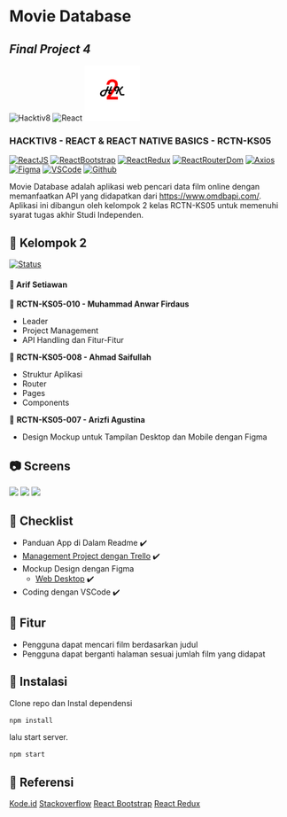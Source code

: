 # Movie Database

## _Final Project 4_

<img src="https://d3g5ywftkpzr0e.cloudfront.net/wp-content/uploads/2020/01/15094433/hacktiv8-1.png" alt="Hacktiv8" width="100"/>
<img src="https://upload.wikimedia.org/wikipedia/commons/thumb/a/a7/React-icon.svg/512px-React-icon.svg.png?20220125121207" alt="React" width="100"/>
<img src="public\logo.png" alt="Movie Database" width="100"/>

### HACKTIV8 - REACT & REACT NATIVE BASICS - RCTN-KS05

[![ReactJS](https://img.shields.io/badge/ReactJS-18.2.0-green)]() [![ReactBootstrap](https://img.shields.io/badge/ReactBootstrap-2.5.0-green)]() [![ReactRedux](https://img.shields.io/badge/ReactRedux-7.2.9-green)]() [![ReactRouterDom](https://img.shields.io/badge/ReactRouterDom-6.4.1-green)]() [![Axios](https://img.shields.io/badge/Axios-0.27.2-green)]() [![Figma](https://img.shields.io/badge/Figma-Design-red)]() [![VSCode](https://img.shields.io/badge/VSCode-1.72.2-yellow)]() [![Github](https://img.shields.io/badge/Github-Repo-yellow)]()

Movie Database adalah aplikasi web pencari data film online dengan memanfaatkan API yang didapatkan dari https://www.omdbapi.com/. Aplikasi ini dibangun oleh kelompok 2 kelas RCTN-KS05 untuk memenuhi syarat tugas akhir Studi Independen.

## :rocket: Kelompok 2

[![Status](https://img.shields.io/badge/Status-Belum_Mentoring-red)]()

<!-- :date: 26 Oktober 2022 - :clock7: 19.00 -->

#### :crown: Arif Setiawan

:man: <Strong>RCTN-KS05-010 - Muhammad Anwar Firdaus</Strong>

- Leader
- Project Management
- API Handling dan Fitur-Fitur

:man: <Strong>RCTN-KS05-008 - Ahmad Saifullah</Strong>

- Struktur Aplikasi
- Router
- Pages
- Components

:woman: <Strong>RCTN-KS05-007 - Arizfi Agustina</Strong>

- Design Mockup untuk Tampilan Desktop dan Mobile dengan Figma

## :camera: Screens

<Image width="80%" src="src\assets\screens\screencapture-localhost-3000-2022-12-14-16_09_14.png">
<Image width="80%" src="src\assets\screens\screencapture-localhost-3000-2022-12-14-16_09_36.png">
<Image width="80%" src="src\assets\screens\screencapture-localhost-3000-about-2022-12-14-16_10_13.png">

## :memo: Checklist

- Panduan App di Dalam Readme :heavy_check_mark:
- [Management Project dengan Trello](https://trello.com/invite/b/jo74mEga/ATTI5dd2f35fe0730451271ece832ad7b0a88A0A5BDE/kanban-final-project-4) :heavy_check_mark:
- Mockup Design dengan Figma
  - [Web Desktop](https://www.figma.com/file/mpFv2yC8C2HSQt1SdpzzLA/Final-Project?node-id=1%3A2&t=LEfsgZWwZ5UgNsCl-0) :heavy_check_mark:
  <!-- - [Mobile](https://www.figma.com/file/wJCUZpzgLPn8kT8FT0V3zH/Project-2?node-id=15%3A434&t=oC0U35wG4aiQx7za-0) :heavy_check_mark: -->
- Coding dengan VSCode :heavy_check_mark:
<!-- - [Deployment dengan Vercel](https://rctnks05-fp-news-api-kel2.vercel.app/) :pending: -->

## :dart: Fitur

- Pengguna dapat mencari film berdasarkan judul
- Pengguna dapat berganti halaman sesuai jumlah film yang didapat

## :link: Instalasi

Clone repo dan Instal dependensi

```sh
npm install
```

lalu start server.

```sh
npm start
```

## :frog: Referensi

[Kode.id](https://www.kode.id/)
[Stackoverflow](https://stackoverflow.com/)
[React Bootstrap](https://react-bootstrap.github.io/)
[React Redux](https://react-redux.js.org/)
